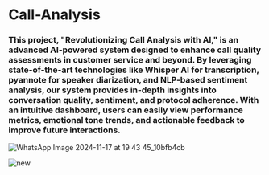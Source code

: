 # Call-Analysis

### This project, "Revolutionizing Call Analysis with AI," is an advanced AI-powered system designed to enhance call quality assessments in customer service and beyond. By leveraging state-of-the-art technologies like Whisper AI for transcription, pyannote for speaker diarization, and NLP-based sentiment analysis, our system provides in-depth insights into conversation quality, sentiment, and protocol adherence. With an intuitive dashboard, users can easily view performance metrics, emotional tone trends, and actionable feedback to improve future interactions.

![WhatsApp Image 2024-11-17 at 19 43 45_10bfb4cb](https://github.com/user-attachments/assets/4f205096-9726-4af9-97b2-c0cd3b677bba)

![new](https://github.com/user-attachments/assets/1eb469b7-701d-428c-975b-d193ce5edeb5)




